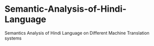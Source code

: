 # Semantic-Analysis-of-Hindi-Language
Semantics Analysis of Hindi Language on Different Machine Translation systems
